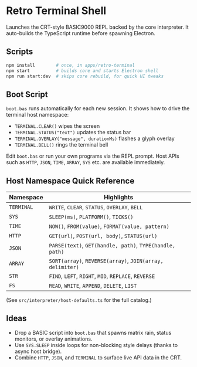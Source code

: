 # Retro Terminal Shell

Launches the CRT-style BASIC9000 REPL backed by the core interpreter. It auto-builds the TypeScript runtime before spawning Electron.

## Scripts

```bash
npm install        # once, in apps/retro-terminal
npm start          # builds core and starts Electron shell
npm run start:dev  # skips core rebuild, for quick UI tweaks
```

## Boot Script

`boot.bas` runs automatically for each new session. It shows how to drive the terminal host namespace:

- `TERMINAL.CLEAR()` wipes the screen
- `TERMINAL.STATUS("text")` updates the status bar
- `TERMINAL.OVERLAY("message", durationMs)` flashes a glyph overlay
- `TERMINAL.BELL()` rings the terminal bell

Edit `boot.bas` or run your own programs via the REPL prompt. Host APIs such as `HTTP`, `JSON`, `TIME`, `ARRAY`, `SYS` etc. are available immediately.

## Host Namespace Quick Reference

| Namespace | Highlights |
|-----------|------------|
| `TERMINAL` | `WRITE`, `CLEAR`, `STATUS`, `OVERLAY`, `BELL` |
| `SYS`      | `SLEEP(ms)`, `PLATFORM()`, `TICKS()` |
| `TIME`     | `NOW()`, `FROM(value)`, `FORMAT(value, pattern)` |
| `HTTP`     | `GET(url)`, `POST(url, body)`, `STATUS(url)` |
| `JSON`     | `PARSE(text)`, `GET(handle, path)`, `TYPE(handle, path)` |
| `ARRAY`    | `SORT(array)`, `REVERSE(array)`, `JOIN(array, delimiter)` |
| `STR`      | `FIND`, `LEFT`, `RIGHT`, `MID`, `REPLACE`, `REVERSE` |
| `FS`       | `READ`, `WRITE`, `APPEND`, `DELETE`, `LIST` |

(See `src/interpreter/host-defaults.ts` for the full catalog.)

## Ideas

- Drop a BASIC script into `boot.bas` that spawns matrix rain, status monitors, or overlay animations.
- Use `SYS.SLEEP` inside loops for non-blocking style delays (thanks to async host bridge).
- Combine `HTTP`, `JSON`, and `TERMINAL` to surface live API data in the CRT.

